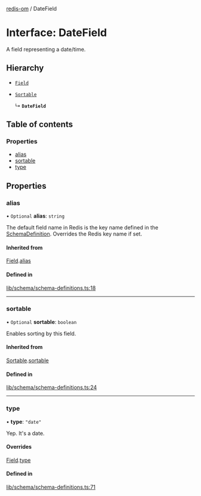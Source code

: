 [redis-om](../README.md) / DateField

# Interface: DateField

A field representing a date/time.

## Hierarchy

- [`Field`](Field.md)

- [`Sortable`](Sortable.md)

  ↳ **`DateField`**

## Table of contents

### Properties

- [alias](DateField.md#alias)
- [sortable](DateField.md#sortable)
- [type](DateField.md#type)

## Properties

### alias

• `Optional` **alias**: `string`

The default field name in Redis is the key name defined in the
[SchemaDefinition](../README.md#schemadefinition). Overrides the Redis key name if set.

#### Inherited from

[Field](Field.md).[alias](Field.md#alias)

#### Defined in

[lib/schema/schema-definitions.ts:18](https://github.com/redis/redis-om-node/blob/0843d26/lib/schema/schema-definitions.ts#L18)

___

### sortable

• `Optional` **sortable**: `boolean`

Enables sorting by this field.

#### Inherited from

[Sortable](Sortable.md).[sortable](Sortable.md#sortable)

#### Defined in

[lib/schema/schema-definitions.ts:24](https://github.com/redis/redis-om-node/blob/0843d26/lib/schema/schema-definitions.ts#L24)

___

### type

• **type**: ``"date"``

Yep. It's a date.

#### Overrides

[Field](Field.md).[type](Field.md#type)

#### Defined in

[lib/schema/schema-definitions.ts:71](https://github.com/redis/redis-om-node/blob/0843d26/lib/schema/schema-definitions.ts#L71)
